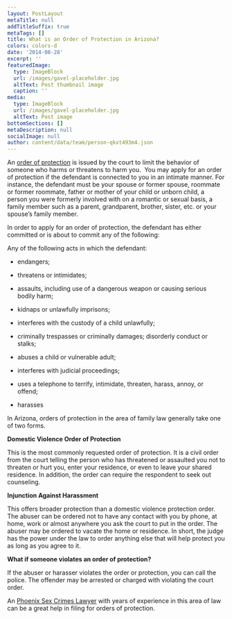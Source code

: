 ```yaml
---
layout: PostLayout
metaTitle: null
addTitleSuffix: true
metaTags: []
title: What is an Order of Protection in Arizona?
colors: colors-d
date: '2014-08-28'
excerpt: ''
featuredImage:
  type: ImageBlock
  url: /images/gavel-placeholder.jpg
  altText: Post thumbnail image
  caption: ''
media:
  type: ImageBlock
  url: /images/gavel-placeholder.jpg
  altText: Post image
bottomSections: []
metaDescription: null
socialImage: null
author: content/data/team/person-qkxt493m4.json
---
```


An [order of protection](https://www.azblumberglaw.com/phoenix-family-attorney/orders-of-protection/) is issued by the court to limit the behavior of someone who harms or threatens to harm you.  You may apply for an order of protection if the defendant is connected to you in an intimate manner. For instance, the defendant must be your spouse or former spouse, roommate or former roommate, father or mother of your child or unborn child, a person you were formerly involved with on a romantic or sexual basis, a family member such as a parent, grandparent, brother, sister, etc. or your spouse’s family member.

In order to apply for an order of protection, the defendant has either committed or is about to commit any of the following:

Any of the following acts in which the defendant:

- endangers;

- threatens or intimidates;

- assaults, including use of a dangerous weapon or causing serious bodily harm;

- kidnaps or unlawfully imprisons;

- interferes with the custody of a child unlawfully;

- criminally trespasses or criminally damages; disorderly conduct or stalks;

- abuses a child or vulnerable adult;

- interferes with judicial proceedings;

- uses a telephone to terrify, intimidate, threaten, harass, annoy, or offend;

- harasses

In Arizona, orders of protection in the area of family law generally take one of two forms.

**Domestic Violence Order of Protection**

This is the most commonly requested order of protection. It is a civil order from the court telling the person who has threatened or assaulted you not to threaten or hurt you, enter your residence, or even to leave your shared residence. In addition, the order can require the respondent to seek out counseling.

**Injunction Against Harassment**

This offers broader protection than a domestic violence protection order. The abuser can be ordered not to have any contact with you by phone, at home, work or almost anywhere you ask the court to put in the order. The abuser may be ordered to vacate the home or residence. In short, the judge has the power under the law to order anything else that will help protect you as long as you agree to it.

**What if someone violates an order of protection?**

If the abuser or harasser violates the order or protection, you can call the police. The offender may be arrested or charged with violating the court order.

An [Phoenix Sex Crimes Lawyer](https://www.azblumberglaw.com/phoenix-criminal-attorney/sex-crimes/) with years of experience in this area of law can be a great help in filing for orders of protection.

